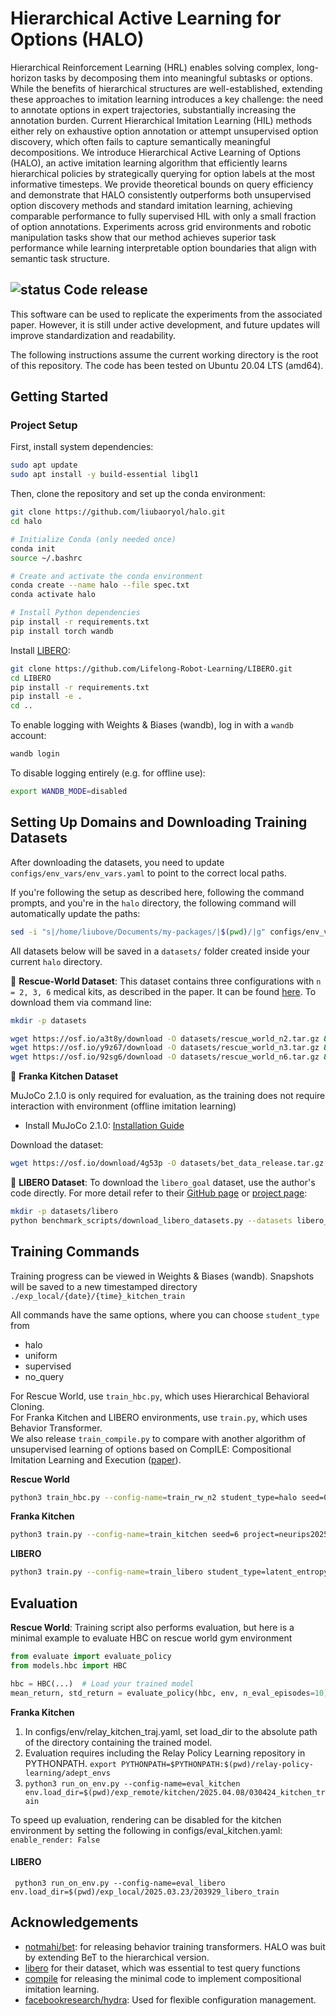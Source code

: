 # Hierarchical Active Learning for Options (HALO) 
Hierarchical Reinforcement Learning (HRL) enables solving complex, long-horizon tasks by decomposing them into meaningful subtasks or options.  While the benefits of hierarchical structures are well-established, extending these approaches to imitation learning introduces a key challenge: the need to annotate options in expert trajectories, substantially increasing the annotation burden. Current Hierarchical Imitation Learning (HIL) methods either rely on exhaustive option annotation or attempt unsupervised option discovery, which often fails to capture semantically meaningful decompositions. We introduce Hierarchical Active Learning of Options (HALO), an active imitation learning algorithm that efficiently learns hierarchical policies by strategically querying for option labels at the most informative timesteps. We provide theoretical bounds on query efficiency and demonstrate that HALO consistently outperforms both unsupervised option discovery methods and standard imitation learning, achieving comparable performance to fully supervised HIL with only a small fraction of option annotations. Experiments across grid environments and robotic manipulation tasks show that our method achieves superior task performance while learning interpretable option boundaries that align with semantic task structure.

## ![status](https://img.shields.io/badge/status-beta-yellow) Code release


This software can be used to replicate the experiments from the associated paper. However, it is still under active development, and future updates will improve standardization and readability.

The following instructions assume the current working directory is the root of this repository. The code has been tested on Ubuntu 20.04 LTS (amd64).

## Getting Started

### Project Setup

First, install system dependencies:

```bash
sudo apt update
sudo apt install -y build-essential libgl1
```
Then, clone the repository and set up the conda environment:
```bash
git clone https://github.com/liubaoryol/halo.git
cd halo

# Initialize Conda (only needed once)
conda init
source ~/.bashrc

# Create and activate the conda environment
conda create --name halo --file spec.txt
conda activate halo

# Install Python dependencies
pip install -r requirements.txt
pip install torch wandb
```

Install [LIBERO](https://github.com/Lifelong-Robot-Learning/LIBERO.git):

```bash
git clone https://github.com/Lifelong-Robot-Learning/LIBERO.git
cd LIBERO
pip install -r requirements.txt
pip install -e .
cd ..
```

To enable logging with Weights & Biases (wandb), log in with a `wandb` account:
```bash
wandb login
```
To disable logging entirely (e.g. for offline use):
```bash
export WANDB_MODE=disabled
```

## Setting Up Domains and Downloading Training Datasets

After downloading the datasets, you need to update `configs/env_vars/env_vars.yaml` to point to the correct local paths.

If you're following the setup as described here, following the command prompts, and you're in the `halo` directory, the following command will automatically update the paths:

```bash
sed -i "s|/home/liubove/Documents/my-packages/|$(pwd)/|g" configs/env_vars/env_vars.yaml
```

All datasets below will be saved in a `datasets/` folder created inside your current `halo` directory.


🧭 **Rescue-World Dataset**: This dataset contains three configurations with `n = 2, 3, 6` medical kits, as described in the paper. It can be found [here](https://osf.io/54xah/files/osfstorage). To download them via command line:

```bash
mkdir -p datasets

wget https://osf.io/a3t8y/download -O datasets/rescue_world_n2.tar.gz && tar -xzvf datasets/rescue_world_n2.tar.gz -C datasets
wget https://osf.io/y9z67/download -O datasets/rescue_world_n3.tar.gz && tar -xzvf datasets/rescue_world_n3.tar.gz -C datasets
wget https://osf.io/92sg6/download -O datasets/rescue_world_n6.tar.gz && tar -xzvf datasets/rescue_world_n6.tar.gz -C datasets
```
🤖 **Franka Kitchen Dataset**

MuJoCo 2.1.0 is only required for evaluation, as the training does not require interaction with environment (offline imitation learning)

- Install MuJoCo 2.1.0: [Installation Guide](https://github.com/openai/mujoco-py#install-mujoco)

Download the dataset:

```bash
wget https://osf.io/download/4g53p -O datasets/bet_data_release.tar.gz && tar -xzvf datasets/bet_data_release.tar.gz -C datasets
```

🧩 **LIBERO Dataset**: To download the `libero_goal` dataset, use the author's code directly. For more detail refer to their [GitHub page](https://github.com/Lifelong-Robot-Learning/LIBERO) or [project page](https://libero-project.github.io/datasets):

```bash
mkdir -p datasets/libero
python benchmark_scripts/download_libero_datasets.py --datasets libero_goal --save_dir datasets/libero
```

## Training Commands

Training progress can be viewed in Weights & Biases (wandb).  Snapshots will be saved to a new timestamped directory `./exp_local/{date}/{time}_kitchen_train`

All commands have the same options, where you can choose `student_type` from 
- halo
- uniform
- supervised
- no_query


For Rescue World, use `train_hbc.py`, which uses Hierarchical Behavioral Cloning.  
For Franka Kitchen and LIBERO environments, use `train.py`, which uses Behavior Transformer.  
We also release `train_compile.py` to compare with another algorithm of unsupervised learning of options based on CompILE: Compositional Imitation Learning and Execution ([paper](https://arxiv.org/abs/1812.01483)).

**Rescue World**

```bash
python3 train_hbc.py --config-name=train_rw_n2 student_type=halo seed=0 query_percentage_budget=0.3
```
**Franka Kitchen**
```bash
python3 train.py --config-name=train_kitchen seed=6 project=neurips2025_kitchen student_type=latent_entropy_based query_percentage_budget=0.2
```
**LIBERO**
```bash
python3 train.py --config-name=train_libero student_type=latent_entropy_based seed=0 project=exp1
```
## Evaluation
**Rescue World**: Training script also performs evaluation, but here is a minimal example to evaluate HBC on rescue world gym environment
```python
from evaluate import evaluate_policy
from models.hbc import HBC

hbc = HBC(...)  # Load your trained model
mean_return, std_return = evaluate_policy(hbc, env, n_eval_episodes=10)
```
**Franka Kitchen**
1. In configs/env/relay_kitchen_traj.yaml, set load_dir to the absolute path of the directory containing the trained model.
2. Evaluation requires including the Relay Policy Learning repository in PYTHONPATH. `export PYTHONPATH=$PYTHONPATH:$(pwd)/relay-policy-learning/adept_envs`
3. `python3 run_on_env.py --config-name=eval_kitchen env.load_dir=$(pwd)/exp_remote/kitchen/2025.04.08/030424_kitchen_train`

To speed up evaluation, rendering can be disabled for the kitchen environment by setting the following in configs/eval_kitchen.yaml: `enable_render: False`
#### LIBERO
` python3 run_on_env.py --config-name=eval_libero env.load_dir=$(pwd)/exp_local/2025.03.23/203929_libero_train`


## Acknowledgements

- [notmahi/bet](https://github.com/notmahi/bet): for releasing behavior training transformers. HALO was buit by extending BeT to the hierarchical version.
- [libero](https://github.com/Lifelong-Robot-Learning/LIBERO) for their dataset, which was essential to test query functions
- [compile](https://arxiv.org/abs/1812.01483) for releasing the minimal code to implement compositional imitation learning.
- [facebookresearch/hydra](https://github.com/facebookresearch/hydra): Used for flexible configuration management.

